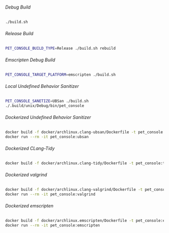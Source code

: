 ###### Debug Build
````bash
./build.sh
````

###### Release Build
````bash
PET_CONSOLE_BUILD_TYPE=Release ./build.sh rebuild
````

###### Emscripten Debug Build
````bash
PET_CONSOLE_TARGET_PLATFORM=emscripten ./build.sh
````

###### Local Undefined Behavior Sanitizer
````bash
PET_CONSOLE_SANETIZE=UBSan ./build.sh
./.build/unix/Debug/bin/pet_console
````

###### Dockerized Undefined Behavior Sanitizer
````bash
docker build -f docker/archlinux.clang-ubsan/Dockerfile -t pet_console:ubsan .
docker run --rm -it pet_console:ubsan
````

###### Dockerized CLang-Tidy
````bash
docker build -f docker/archlinux.clang-tidy/Dockerfile -t pet_console:tidy .
````

###### Dockerized valgrind
````bash
docker build -f docker/archlinux.clang-valgrind/Dockerfile -t pet_console:valgrind .
docker run --rm -it pet_console:valgrind
````

###### Dockerized emscripten
````bash
docker build -f docker/archlinux.emscripten/Dockerfile -t pet_console:emscripten .
docker run --rm -it pet_console:emscripten
````
